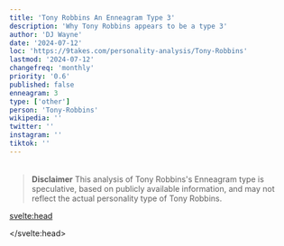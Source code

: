 ```yaml
---
title: 'Tony Robbins An Enneagram Type 3'
description: 'Why Tony Robbins appears to be a type 3'
author: 'DJ Wayne'
date: '2024-07-12'
loc: 'https://9takes.com/personality-analysis/Tony-Robbins'
lastmod: '2024-07-12'
changefreq: 'monthly'
priority: '0.6'
published: false
enneagram: 3
type: ['other']
person: 'Tony-Robbins'
wikipedia: ''
twitter: ''
instagram: ''
tiktok: ''
---
```


<!--
    childhood and upbringing
    first big success
    style habits and quirks that relate to their personality type
    stressful moments in their life and how they handled them
    comfort- moments in their life where they are doing well and killing it
-->
<!-- // keywords:  -->

<script>
	// import  PopCard  from "$lib/components/atoms/PopCard.svelte";
import BlogPurpose from '$lib/components/blog/BlogPurpose.svelte'
</script>

<div
	style="display: flex;
    justify-content: center;
    margin: 1rem 0;
	"
>
	<!-- <PopCard
		image={`/types/3s/${'Tony-Robbins'}.webp`}
		enneagramType={3}
		showIcon={false}
		displayText="Tony Robbins"
		subtext=""
	/> -->
</div>

> **Disclaimer** This analysis of Tony Robbins's Enneagram type is speculative, based on publicly available information, and may not reflect the actual personality type of Tony Robbins.

<p class="firstLetter"></p>

<svelte:head>

<script type="application/ld+json">

</script>

</svelte:head>

<style lang="scss"></style>
